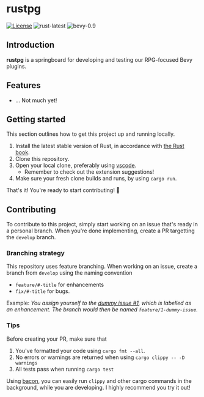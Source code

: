 <!-- SPDX-License-Identifier: MIT OR Apache-2.0 -->

# rustpg
[![License](https://img.shields.io/badge/license-MIT%2FApache--2.0-informational)](COPYRIGHT.md)
![rust-latest](https://img.shields.io/badge/rust-stable-orange)
![bevy-0.9](https://img.shields.io/badge/bevy-0.9-lightgray)


## Introduction
 **rustpg** is a springboard for developing and testing our RPG-focused Bevy plugins.

## Features
* ... Not much yet!

## Getting started

This section outlines how to get this project up and running locally.

1. Install the latest stable version of Rust, in accordance with [the Rust book](https://doc.rust-lang.org/book/ch01-01-installation.html).
2. Clone this repository.
3. Open your local clone, preferably using [vscode](https://code.visualstudio.com). 
    - Remember to check out the extension suggestions!
4. Make sure your fresh clone builds and runs, by using `cargo run`.

That's it! You're ready to start contributing! 💪

## Contributing
To contribute to this project, simply start working on an issue that's ready in a personal branch. When you're done implementing, create a PR targetting the `develop` branch.

### Branching strategy
This repository uses feature branching. When working on an issue, create a branch from `develop` using the naming convention 
* `feature/#-title` for enhancements
*  `fix/#-title` for bugs.

Example: *You assign yourself to the [dummy issue #1](https://github.com/Nilsiker/rustpg/issues/1), which is labelled as an enhancement. The branch would then be named `feature/1-dummy-issue`.*

### Tips
Before creating your PR, make sure that
1. You've formatted your code using `cargo fmt --all`.
2. No errors or warnings are returned when using `cargo clippy -- -D warnings`
3. All tests pass when running `cargo test`

Using [bacon](https://github.com/Canop/bacon), you can easily run `clippy` and other cargo commands in the background, while you are developing. I highly recommend you try it out!

